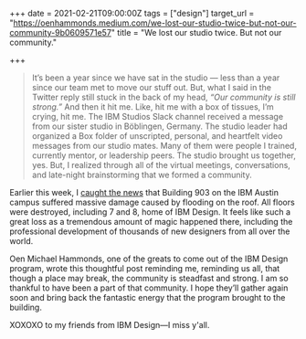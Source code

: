 +++
date = 2021-02-21T09:00:00Z
tags = ["design"]
target_url = "https://oenhammonds.medium.com/we-lost-our-studio-twice-but-not-our-community-9b0609571e57"
title = "We lost our studio twice. But not our community."

+++
> It’s been a year since we have sat in the studio — less than a year since our team met to move our stuff out. But, what I said in the Twitter reply still stuck in the back of my head, _“Our community is still strong.”_ And then it hit me. Like, hit me with a box of tissues, I’m crying, hit me. The IBM Studios Slack channel received a message from our sister studio in Böblingen, Germany. The studio leader had organized a Box folder of unscripted, personal, and heartfelt video messages from our studio mates. Many of them were people I trained, currently mentor, or leadership peers. The studio brought us together, yes. But, I realized through all of the virtual meetings, conversations, and late-night brainstorming that we formed a community.

Earlier this week, I [caught the news](https://twitter.com/poofichu/status/1362454820846637056) that Building 903 on the IBM Austin campus suffered massive damage caused by flooding on the roof. All floors were destroyed, including 7 and 8, home of IBM Design. It feels like such a great loss as a tremendous amount of magic happened there, including the professional development of thousands of new designers from all over the world.  
  
Oen Michael Hammonds, one of the greats to come out of the IBM Design program, wrote this thoughtful post reminding me, reminding us all, that though a place may break, the community is steadfast and strong. I am so thankful to have been a part of that community. I hope they’ll gather again soon and bring back the fantastic energy that the program brought to the building.  
  
XOXOXO to my friends from IBM Design—I miss y'all.